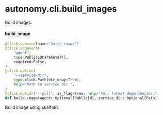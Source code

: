 <a id="autonomy.cli.build_images"></a>

# autonomy.cli.build`_`images

Build images.

<a id="autonomy.cli.build_images.build_image"></a>

#### build`_`image

```python
@click.command(name="build-image")
@click.argument(
    "agent",
    type=PublicIdParameter(),
    required=False,
)
@click.option(
    "--service-dir",
    type=click.Path(dir_okay=True),
    help="Path to service dir.",
)
@click.option("--pull", is_flag=True, help="Pull latest dependencies.", default=False)
def build_image(agent: Optional[PublicId], service_dir: Optional[Path], pull: bool = False) -> None
```

Build image using skaffold.

